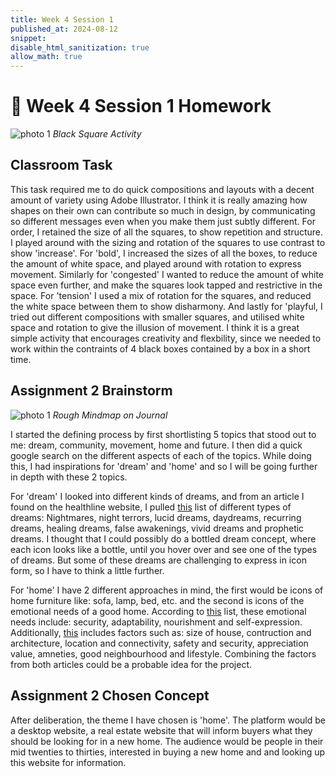 ```yaml
---
title: Week 4 Session 1
published_at: 2024-08-12
snippet: 
disable_html_sanitization: true
allow_math: true
---
```


# :page_with_curl: Week 4 Session 1 Homework 


![photo 1](photos/16.png)
*Black Square Activity*

## Classroom Task

This task required me to do quick compositions and layouts with a decent amount of variety using Adobe Illustrator. I think it is really amazing how shapes on their own can contribute so much in design, by communicating so different messages even when you make them just subtly different. For order, I retained the size of all the squares, to show repetition and structure. I played around with the sizing and rotation of the squares to use contrast to show 'increase'. For 'bold', I increased the sizes of all the boxes, to reduce the amount of white space, and played around with rotation to express movement. Similarly for 'congested' I wanted to reduce the amount of white space even further, and make the squares look tapped and restrictive in the space. For 'tension' I used a mix of rotation for the squares, and reduced the white space between them to show disharmony. And lastly for 'playful, I tried out different compositions with smaller squares, and utilised white space and rotation to give the illusion of movement. I think it is a great simple activity that encourages creativity and flexbility, since we needed to work within the contraints of 4 black boxes contained by a box in a short time.

## Assignment 2 Brainstorm

![photo 1](photos/17.jpg)
*Rough Mindmap on Journal*

I started the defining process by first shortlisting 5 topics that stood out to me: dream, community, movement, home and future. I then did a quick google search on the different aspects of each of the topics. While doing this, I had inspirations for 'dream' and 'home' and so I will be going further in depth with these 2 topics.

For 'dream' I looked into different kinds of dreams, and from an article I found on the healthline website, I pulled [this](https://www.healthline.com/health/types-of-dreams#lucid-dreams) list of different types of dreams: Nightmares, night terrors, lucid dreams, daydreams, recurring dreams, healing dreams, false awakenings, vivid dreams and prophetic dreams. I thought that I could possibly do a bottled dream concept, where each icon looks like a bottle, until you hover over and see one of the types of dreams. But some of these dreams are challenging to express in icon form, so I have to think a little further.

For 'home' I have 2 different approaches in mind, the first would be icons of home furniture like: sofa, lamp, bed, etc. and the second is icons of the emotional needs of a good home. According to [this](https://happiful.com/what-makes-a-happy-home) list, these emotional needs include: security, adaptability, nourishment and self-expression. Additionally, [this](https://victoriarealtors.in/blog/features-ideal-home/#:~:text=An%20ideal%20home%20offers%20it's,the%20entry%20of%20unwanted%20intruders.) includes factors such as: size of house, contruction and architecture, location and connectivity, safety and security, appreciation value, amneties, good neighbourhood and lifestyle. Combining the factors from both articles could be a probable idea for the project.

## Assignment 2 Chosen Concept

After deliberation, the theme I have chosen is 'home'. The platform would be a desktop website, a real estate website that will inform buyers what they should be looking for in a new home. The audience would be people in their mid twenties to thirties, interested in buying a new home and and looking up this website for information.